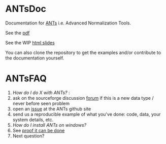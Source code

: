 ANTsDoc
=======

Documentation for [ANTs](http://stnava.github.io/ANTs/) i.e. Advanced Normalization Tools.

See the [pdf](https://github.com/stnava/ANTsDoc/raw/master/ants2.pdf)

See the WIP [html slides](http://stnava.github.io/ANTsTalk/)

You can also clone the repository to get the examples and/or contribute to the documentation yourself.

# ANTsFAQ

1.  _How do I do *X* with ANTs?_ :   
  1. ask on the sourceforge discussion [forum](http://sourceforge.net/p/advants/discussion/) if this is a new data type / never before seen problem
  2. open an [issue](https://github.com/stnava/ANTs/issues) at the ANTs github site
  3. send us a reproducible example of what you've done: code, data, your system details, etc.
2.  _How do I install ANTs on windows?_
  1. See [proof it can be done](http://sourceforge.net/p/advants/discussion/840261/thread/60b66465/#4912)
3. Next question?
